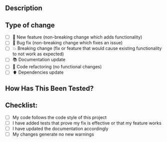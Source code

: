 ## Description
<!--- Describe your changes in detail -->

## Type of change
<!--- Please delete options that are not relevant and/or add your own -->
- [ ] 🚀 New feature (non-breaking change which adds functionality)
- [ ] 🐛 Bug fix (non-breaking change which fixes an issue)
- [ ] 💥 Breaking change (fix or feature that would cause existing functionality to not work as expected)
- [ ] 📚 Documentation update
- [ ] 🧹 Code refactoring (no functional changes)
- [ ] ⬆️ Dependencies update

## How Has This Been Tested?
<!--- Please describe the tests that you ran to verify your changes -->

## Checklist:
<!--- Go over all the following points, and put an `x` in all the boxes that apply. -->
- [ ] My code follows the code style of this project
- [ ] I have added tests that prove my fix is effective or that my feature works
- [ ] I have updated the documentation accordingly
- [ ] My changes generate no new warnings
